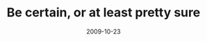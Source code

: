 ---
layout: base.njk
title : 'Be certain, or at least pretty sure' 
view_title : 'Be certain, or at least pretty sure' 
year : '2009' 
date : '2009-10-23' 
img_file : '/drawing/becertainoratleastprettysure.png' 
html_file : 'becertainoratleastprettysure' 
next_html : 'idontknowbutimangryaboutit.html' 
year_order : '244' 
permalink : "title/{{html_file}}.html"
---